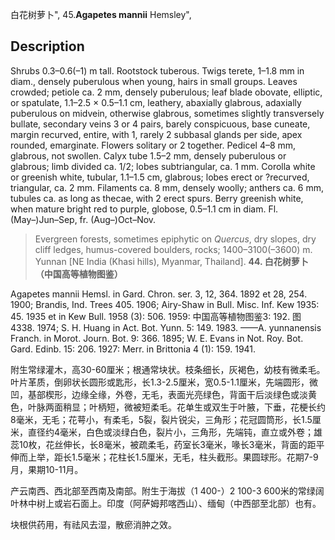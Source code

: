白花树萝卜",
45.**Agapetes mannii** Hemsley",

## Description
Shrubs 0.3–0.6(–1) m tall. Rootstock tuberous. Twigs terete, 1–1.8 mm in diam., densely puberulous when young, hairs in small groups. Leaves crowded; petiole ca. 2 mm, densely puberulous; leaf blade obovate, elliptic, or spatulate, 1.1–2.5 × 0.5–1.1 cm, leathery, abaxially glabrous, adaxially puberulous on midvein, otherwise glabrous, sometimes slightly transversely bullate, secondary veins 3 or 4 pairs, barely conspicuous, base cuneate, margin recurved, entire, with 1, rarely 2 subbasal glands per side, apex rounded, emarginate. Flowers solitary or 2 together. Pedicel 4–8 mm, glabrous, not swollen. Calyx tube 1.5–2 mm, densely puberulous or glabrous; limb divided ca. 1/2; lobes subtriangular, ca. 1 mm. Corolla white or greenish white, tubular, 1.1–1.5 cm, glabrous; lobes erect or ?recurved, triangular, ca. 2 mm. Filaments ca. 8 mm, densely woolly; anthers ca. 6 mm, tubules ca. as long as thecae, with 2 erect spurs. Berry greenish white, when mature bright red to purple, globose, 0.5–1.1 cm in diam. Fl. (May–)Jun–Sep, fr. (Aug–)Oct–Nov.

> Evergreen forests, sometimes epiphytic on *Quercus*, dry slopes, dry cliff ledges, humus-covered boulders, rocks; 1400–3100(–3600) m. Yunnan [NE India (Khasi hills), Myanmar, Thailand].
**44. 白花树萝卜（中国高等植物图鉴）**

Agapetes mannii Hemsl. in Gard. Chron. ser. 3, 12, 364. 1892 et 28, 254. 1900; Brandis, Ind. Trees 405. 1906; Airy-Shaw in Bull. Misc. Inf. Kew 1935: 45. 1935 et in Kew Bull. 1958 (3): 506. 1959: 中国高等植物图鉴3: 192. 图 4338. 1974; S. H. Huang in Act. Bot. Yunn. 5: 149. 1983. ——A. yunnanensis Franch. in Morot. Journ. Bot. 9: 366. 1895; W. E. Evans in Not. Roy. Bot. Gard. Edinb. 15: 206. 1927: Merr. in Brittonia 4 (1): 159. 1941.

附生常绿灌木，高30-60厘米；根通常块状。枝条细长，灰褐色，幼枝有微柔毛。叶片革质，倒卵状长圆形或匙形，长1.3-2.5厘米，宽0.5-1.1厘米，先端圆形，微凹，基部楔形，边缘全缘，外卷，无毛，表面光亮绿色，背面干后淡绿色或淡黄色，叶脉两面稍显；叶柄短，微被短柔毛。花单生或双生于叶腋，下垂，花梗长约8毫米，无毛；花萼小，有柔毛，5裂，裂片锐尖，三角形；花冠圆筒形，长1.5厘米，直径约4毫米，白色或淡绿白色，裂片小，三角形，先端钝，直立或外卷；雄蕊10枚，花丝伸长，长8毫米，被疏柔毛，药室长3毫米，喙长3毫米，背面的距平伸而上举，距长1.5毫米；花柱长1.5厘米，无毛，柱头截形。果圆球形。花期7-9月，果期10-11月。

产云南西、西北部至西南及南部。附生于海拔（1 400-）2 100-3 600米的常绿阔叶林中树上或岩石面上。印度（阿萨姆邦喀西山）、缅甸（中西部至北部）也有。

块根供药用，有祛风去湿，散瘀消肿之效。
